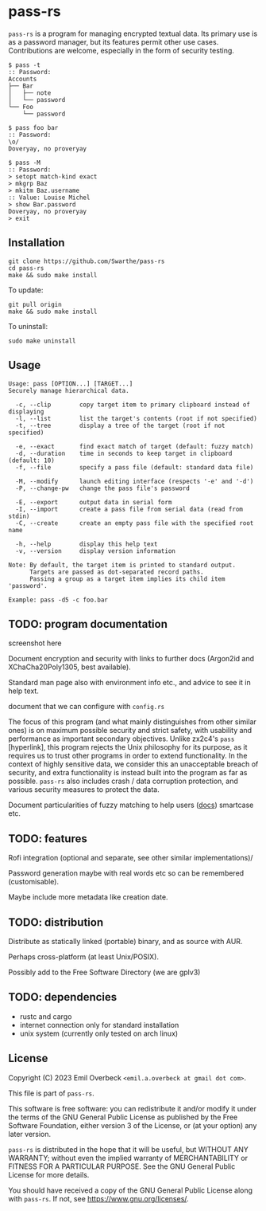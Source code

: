 # pass-rs

`pass-rs` is a program for managing encrypted textual data. Its primary use is
as a password manager, but its features permit other use cases. Contributions
are welcome, especially in the form of security testing.

```
$ pass -t
:: Password:
Accounts
├── Bar
│   ├── note
│   └── password
└── Foo
    └── password

$ pass foo bar
:: Password:
\o/
Doveryay, no proveryay

$ pass -M
:: Password:
> setopt match-kind exact
> mkgrp Baz
> mkitm Baz.username
:: Value: Louise Michel
> show Bar.password
Doveryay, no proveryay
> exit
```

## Installation

```
git clone https://github.com/Swarthe/pass-rs
cd pass-rs
make && sudo make install
```

To update:
````
git pull origin
make && sudo make install
````

To uninstall:
```
sudo make uninstall
```

## Usage

```
Usage: pass [OPTION...] [TARGET...]
Securely manage hierarchical data.

  -c, --clip        copy target item to primary clipboard instead of displaying
  -l, --list        list the target's contents (root if not specified)
  -t, --tree        display a tree of the target (root if not specified)

  -e, --exact       find exact match of target (default: fuzzy match)
  -d, --duration    time in seconds to keep target in clipboard (default: 10)
  -f, --file        specify a pass file (default: standard data file)

  -M, --modify      launch editing interface (respects '-e' and '-d')
  -P, --change-pw   change the pass file's password

  -E, --export      output data in serial form
  -I, --import      create a pass file from serial data (read from stdin)
  -C, --create      create an empty pass file with the specified root name

  -h, --help        display this help text
  -v, --version     display version information

Note: By default, the target item is printed to standard output.
      Targets are passed as dot-separated record paths.
      Passing a group as a target item implies its child item 'password'.

Example: pass -d5 -c foo.bar
```

## TODO: program documentation

screenshot here

Document encryption and security with links to further docs (Argon2id and
XChaCha20Poly1305, best available).

Standard man page also with environment info etc., and advice to see it in help
text.

document that we can configure with `config.rs`

The focus of this program (and what mainly distinguishes from other similar
ones) is on maximum possible security and strict safety, with usability and
performance as important secondary objectives. Unlike zx2c4's `pass`
[hyperlink], this program rejects the Unix philosophy for its purpose, as it
requires us to trust other programs in order to extend functionality. In the
context of highly sensitive data, we consider this an unacceptable breach of
security, and extra functionality is instead built into the program as far as
possible. `pass-rs` also includes crash / data corruption protection, and
various security measures to protect the data.

Document particularities of fuzzy matching to help users
([docs](https://crates.io/crates/sublime_fuzzy))
smartcase etc.

## TODO: features

Rofi integration (optional and separate, see other similar implementations)/

Password generation maybe with real words etc so can be remembered
(customisable).

Maybe include more metadata like creation date.

## TODO: distribution

Distribute as statically linked (portable) binary, and as source with AUR.

Perhaps cross-platform (at least Unix/POSIX).

Possibly add to the Free Software Directory (we are gplv3)

## TODO: dependencies

- rustc and cargo
- internet connection only for standard installation
- unix system (currently only tested on arch linux)

## License

Copyright (C) 2023 Emil Overbeck `<emil.a.overbeck at gmail dot com>`.

This file is part of `pass-rs`.

This software is free software: you can redistribute it and/or modify it under
the terms of the GNU General Public License as published by the Free Software
Foundation, either version 3 of the License, or (at your option) any later
version.

`pass-rs` is distributed in the hope that it will be useful, but WITHOUT ANY
WARRANTY; without even the implied warranty of MERCHANTABILITY or FITNESS FOR
A PARTICULAR PURPOSE. See the GNU General Public License for more details.

You should have received a copy of the GNU General Public License along with
`pass-rs`. If not, see <https://www.gnu.org/licenses/>.
